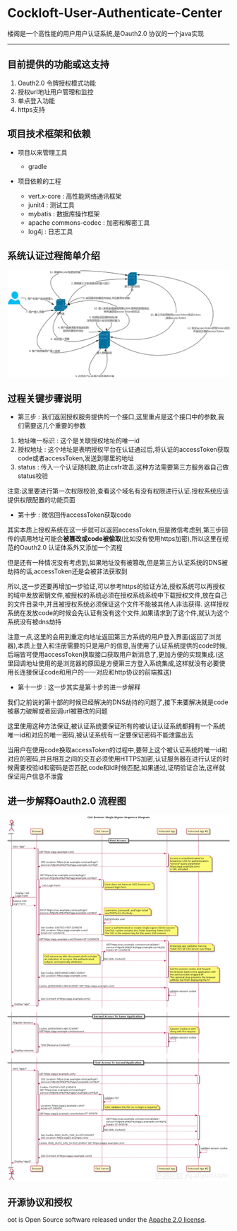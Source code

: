 # Cockloft-User-Authenticate-Center

楼阁是一个高性能的用户用户认证系统,是Oauth2.0 协议的一个java实现

------

## 目前提供的功能或这支持

1. Oauth2.0 令牌授权模式功能
2. 授权url地址用户管理和监控
3. 单点登入功能
4. https支持

## 项目技术框架和依赖

- 项目以来管理工具

  - gradle

- 项目依赖的工程
  - vert.x-core : 高性能网络通讯框架
  - junit4 : 测试工具
  - mybatis : 数据库操作框架
  - apache commons-codec : 加密和解密工具
  - log4j : 日志工具
  
## 系统认证过程简单介绍
 
 ![](readme/img/oauth2/oauth2.jpg)
 
 ## 过程关键步骤说明
 
 - 第三步 : 我们返回授权服务提供的一个接口,这里重点是这个接口中的参数,我们需要这几个重要的参数
 
 1. 地址唯一标识 : 这个是关联授权地址的唯一id
 2. 授权地址 : 这个地址是表明授权平台在认证通过后,将认证的accessToken获取code或者accessToken,发送到哪里的地址
 3. status : 传入一个认证随机数,防止csfr攻击,这种方法需要第三方服务器自己做status校验
 
 注意:这里要进行第一次权限校验,查看这个域名有没有权限进行认证.授权系统应该提供权限配置的功能页面
 
 - 第十步 : 微信回传accessToken获取code
 
 其实本质上授权系统在这一步就可以返回accessToken,但是微信考虑到,第三步回传的调用地址可能会**被篡改或code被偷取**(比如没有使用https加密),所以这里在规范的Oauth2.0 认证体系外又添加一个流程
 
 但是还有一种情况没有考虑到,如果地址没有被篡改,但是第三方认证系统的DNS被劫持的话,accessToken还是会被非法获取到
 
 所以,这一步还要再增加一步验证,可以参考https的验证方法,授权系统可以再授权的域中发放密钥文件,被授权的系统必须在授权系统系统中下载授权文件,放在自己的文件目录中,并且被授权系统必须保证这个文件不能被其他人非法获得. 这样授权系统在发放code的时候会先认证有没有这个文件,如果请求到了这个件,就认为这个系统没有被dns劫持
 
 注意一点,这里的会用到重定向地址返回第三方系统的用户登入界面(返回了浏览器),本质上登入和注册需要的只是用户的信息,当使用了认证系统提供的code时候,后端皆可使用accessToken换取接口获取用户新消息了,更加方便的实现集成.(这里回调地址使用的是浏览器的原因是方便第三方登入系统集成,这样就没有必要使用长连接保证code和用户的一一对应和http协议的前端推送)
 
 - 第十一步 : 这一步其实是第十步的进一步解释
 
 我们之前说的第十部的时候已经解决的DNS劫持的问题了,接下来要解决就是code被暴力破解或者回调url被篡改的问题
 
 这里使用这种方法保证,被认证系统要保证所有的被认证认证系统都拥有一个系统唯一id和对应的唯一密码,被认证系统有一定要保证密码不能泄露出去
 
 当用户在使用code换取accessToken的过程中,要带上这个被认证系统的唯一id和对应的密码,并且相互之间的交互必须使用HTTPS加密,认证服务器在进行认证的时候需要校验id和密码是否匹配,code和Id时候匹配,如果通过,证明验证合法,这样就保证用户信息不泄露

## 进一步解释Oauth2.0 流程图

![](readme/img/oauth2/oauth3.png)

## 开源协议和授权

oot is Open Source software released under the [Apache 2.0 license](https://www.apache.org/licenses/LICENSE-2.0.html).